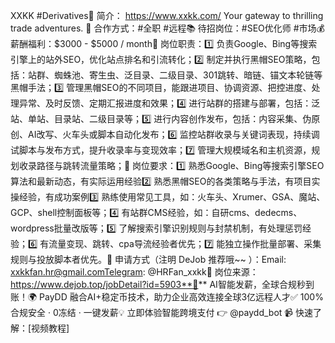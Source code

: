 XXKK #Derivatives🐇 简介： https://www.xxkk.com/ Your gateway to thrilling trade adventures. 🛵 合作方式：#全职 #远程📚 待招岗位：#SEO优化师 #市场💰 薪酬福利：$3000 - $5000 / month🌱 岗位职责：1️⃣ 负责Google、Bing等搜索引擎上的站外SEO，优化站点排名和引流转化；2️⃣ 制定并执行黑帽SEO策略，包括：站群、蜘蛛池、寄生虫、泛目录、二级目录、301跳转、暗链、锚文本轮链等黑帽手法；3️⃣ 管理黑帽SEO的不同项目，能跟进项目、协调资源、把控进度、处理异常、及时反馈、定期汇报进度和效果；4️⃣ 进行站群的搭建与部署，包括：泛站、单站、目录站、二级目录等；5️⃣ 进行内容创作发布，包括：内容采集、伪原创、AI改写、火车头或脚本自动化发布；6️⃣ 监控站群收录与关键词表现，持续调试脚本与发布方式，提升收录率与变现效率；7️⃣ 管理大规模域名和主机资源，规划收录路径与跳转流量策略；🌵 岗位要求：1️⃣ 熟悉Google、Bing等搜索引擎SEO算法和最新动态，有实际运用经验2️⃣ 熟悉黑帽SEO的各类策略与手法，有项目实操经验，有成功案例3️⃣ 熟练使用常见工具，如：火车头、Xrumer、GSA、魔站、GCP、shell控制面板等；4️⃣ 有站群CMS经验，如：自研cms、dedecms、wordpress批量改版等；5️⃣ 了解搜索引擎识别规则与封禁机制，有处理惩罚经验；6️⃣ 有流量变现、跳转、cpa导流经验者优先；7️⃣ 能独立操作批量部署、采集规则与投放脚本者优先。📮 申请方式（注明 DeJob 推荐哦~~ ）：Email: xxkkfan.hr@gmail.comTelegram: @HRFan_xxkk🚧 岗位来源：https://www.dejob.top/jobDetail?id=5903**🚀** AI智能发薪，全球合规秒到账！🌍 PayDD 融合AI+稳定币技术，助力企业高效连接全球3亿远程人才✅ 100%合规安全 · 0冻结 · 一键发薪💡 立即体验智能跨境支付 👉 @paydd_bot 📹 快速了解：[视频教程]

